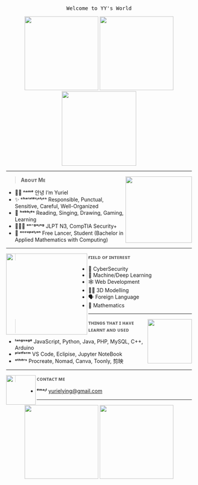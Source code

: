 <p align="center">
  <samp>Welcome to YY's World</samp>
  </p>
<p align="center">
  <img height="200" src="https://i.pinimg.com/originals/1a/49/6c/1a496cd2789781ba03f2bf519147303a.gif" />
  <img height="200" src="https://64.media.tumblr.com/60a43b8afe930dfea6d43e151f47587b/412611359525efcc-76/s1280x1920/e1accf840e98218a74ce96b82e5b004a7321f719.gif" />
  <img height="202" src="https://media.tenor.com/nkYsPDoADwgAAAAC/computer-pixel-art.gif" />
  </p>
  
---
<img height="180" src="https://media.tenor.com/8UEgVlNOgXIAAAAC/cute.gif" align="right" />

> <b>Aʙᴏᴜᴛ Mᴇ</b>

- 👋🏼 <b>ⁿᵃᵐᵉ</b> 안녕 I’m Yuriel
- ✨ <b>ᶜʰᵃʳᵃᵗᵉʳᶦˢᵗᶦᶜˢ</b> Responsible, Punctual, Sensitive, Careful, Well-Organized 
- 💞️ <b>ʰᵒᵇᵇᶦᵉˢ</b> Reading, Singing, Drawing, Gaming, Learning
- 👩🏻‍🏫 <b>ᵒⁿ⁻ᵍᵒᶦⁿᵍ</b> JLPT N3, CompTIA Security+
- 🌱 <b>ᵒᶜᶜᵘᵖᵃᵗᶦᵒⁿ</b> Free Lancer, Student (Bachelor in Applied Mathematics with Computing)
---
<img height="220" src="https://pixeljoint.com/files/icons/full/cocefibookkeepersgarden.gif" align="left" />

> <b>ғɪᴇʟᴅ ᴏғ ɪɴᴛᴇʀᴇsᴛ</b>
- 🔐 CyberSecurity
- 🤖 Machine/Deep Learning
- 🕸 Web Development
- ✍🏼 3D Modelling
- 🗣 Foreign Language
- 📖 Mathematics
    
---
<img height="120" src="https://media.tenor.com/4ryx66tWEhcAAAAd/pixel-study.gif" align="right" />

> <b>ᴛʜɪɴɢs ᴛʜᴀᴛ ɪ ʜᴀᴠᴇ ʟᴇᴀʀɴᴛ ᴀɴᴅ ᴜsᴇᴅ</b>
- <b>ˡᵃⁿᵍᵘᵃᵍᵉ</b> JavaScript, Python, Java, PHP, MySQL, C++, Arduino
- <b>ᵖˡᵃᵗᶠᵒʳᵐ</b> VS Code, Eclipise, Jupyter NoteBook
- <b>ᵒᵗʰᵉʳˢ</b> Procreate, Nomad, Canva, Toonly, 剪映


---
<img height="80" src="https://37.media.tumblr.com/44d4fb34d7d9a0407c8fd5520e2c3123/tumblr_nago0vkGOD1tbhv9ro1_500.gif" align="left" />

> <b>ᴄᴏɴᴛᴀᴄᴛ ᴍᴇ</b>
- <b>ᵉᵐᵃᶦˡ</b> yurielying@gmail.com

---
<p align="center">
  <img height="200" src="https://images-wixmp-ed30a86b8c4ca887773594c2.wixmp.com/f/9100d753-02ac-4ed8-ac98-5e45d6deecad/derovqm-22d44156-0ff7-40ca-be3d-a9b3845fcc84.gif?token=eyJ0eXAiOiJKV1QiLCJhbGciOiJIUzI1NiJ9.eyJzdWIiOiJ1cm46YXBwOjdlMGQxODg5ODIyNjQzNzNhNWYwZDQxNWVhMGQyNmUwIiwiaXNzIjoidXJuOmFwcDo3ZTBkMTg4OTgyMjY0MzczYTVmMGQ0MTVlYTBkMjZlMCIsIm9iaiI6W1t7InBhdGgiOiJcL2ZcLzkxMDBkNzUzLTAyYWMtNGVkOC1hYzk4LTVlNDVkNmRlZWNhZFwvZGVyb3ZxbS0yMmQ0NDE1Ni0wZmY3LTQwY2EtYmUzZC1hOWIzODQ1ZmNjODQuZ2lmIn1dXSwiYXVkIjpbInVybjpzZXJ2aWNlOmZpbGUuZG93bmxvYWQiXX0.Je2BeQ9NjwnKs6N8TmZIlWKmUHHhCtcH6g_TWqFyFVM" />
  <img height="200" src="https://i.pinimg.com/originals/d1/02/d6/d102d6c1f5c4997c7b268b3eda173e86.gif" />
  </p>

<!---
yurielying/yurielying is a ✨ special ✨ repository because its `README.md` (this file) appears on your GitHub profile.
You can click the Preview link to take a look at your changes.
--->
